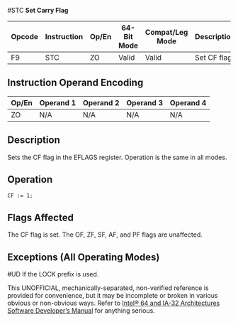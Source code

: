 #STC
**Set Carry Flag**

| Opcode | Instruction | Op/En | 64-Bit Mode | Compat/Leg Mode | Description  |
| ------ | ----------- | ----- | ----------- | --------------- | ------------ |
| F9     | STC         | ZO    | Valid       | Valid           | Set CF flag. |

## Instruction Operand Encoding

| Op/En | Operand 1 | Operand 2 | Operand 3 | Operand 4 |
| ----- | --------- | --------- | --------- | --------- |
| ZO    | N/A       | N/A       | N/A       | N/A       |

## Description

Sets the CF flag in the EFLAGS register. Operation is the same in all modes.

## Operation

```
CF := 1;

```

## Flags Affected

The CF flag is set. The OF, ZF, SF, AF, and PF flags are unaffected.

## Exceptions (All Operating Modes)

#​​​UD If the LOCK prefix is used.

This UNOFFICIAL, mechanically-separated, non-verified reference is provided for convenience, but it may be
incomplete or broken in various obvious or non-obvious
ways. Refer to [Intel® 64 and IA-32 Architectures Software Developer’s Manual](https://software.intel.com/en-us/download/intel-64-and-ia-32-architectures-sdm-combined-volumes-1-2a-2b-2c-2d-3a-3b-3c-3d-and-4) for anything serious.
